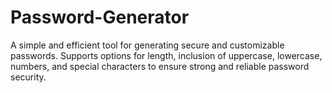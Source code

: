 # Password-Generator
 A simple and efficient tool for generating secure and customizable passwords. Supports options for length, inclusion of uppercase, lowercase, numbers, and special characters to ensure strong and reliable password security.
